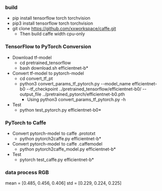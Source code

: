 ### build
  * pip install tensorflow torch torchvision
  * pip3 install tensorflow torch torchvision
  * git clone https://github.com/xxworkspace/caffe.git
    * Then build caffe width cpu-only

### TensorFlow to PyTorch Conversion
  * Download tf-model
    * cd pretrained_tensorflow
    * bash download.sh efficientnet-b*
  * Convert tf-model to pytorch-model
    * cd convert_tf_pt
    * python3 convert_params_tf_pytorch.py --model_name efficientnet-b0 --tf_checkpoint ../pretrained_tensorflow/efficientnet-b0/ --output_file ../pretrained_pytorch/efficientnet-b0.pth
      * Using python3 convert_params_tf_pytorch.py -h
  * Test
    * python test_pytorch.py efficientnet-b0*

### PyTorch to Caffe
  * Convert pytorch-model to caffe .prototxt
    * python pytorch2caffe.py efficientnet-b*
  * Convert pytorch-model to caffe .caffemodel
    * python pytorch2caffe_model.py efficientnet-b*
  * Test
    * pytorch test_caffe.py efficientnet-b*

### data process RGB
mean = [0.485, 0.456, 0.406]
std = [0.229, 0.224, 0.225]
